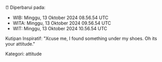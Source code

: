 ⏰ Diperbarui pada:
- WIB: Minggu, 13 Oktober 2024 08.56.54 UTC
- WITA: Minggu, 13 Oktober 2024 09.56.54 UTC
- WIT: Minggu, 13 Oktober 2024 10.56.54 UTC

Kutipan Inspiratif:
"Xcuse me, I found something under my shoes. Oh its your attitude."


Kategori: attitude

